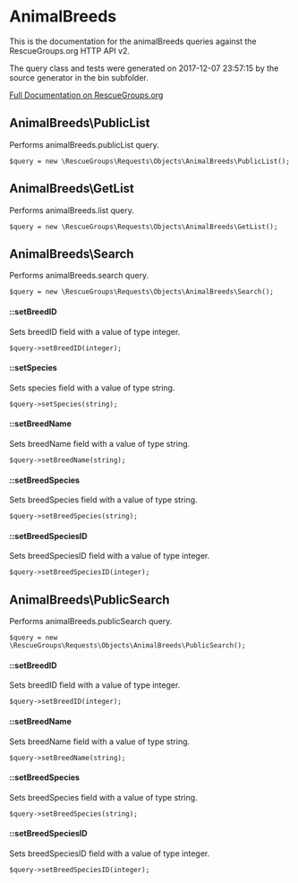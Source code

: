 # AnimalBreeds

This is the documentation for the animalBreeds queries against the RescueGroups.org HTTP API v2.

The query class and tests were generated on 2017-12-07 23:57:15 by the source generator in the bin subfolder.

[Full Documentation on RescueGroups.org](https://userguide.rescuegroups.org/display/APIDG/Object+definitions#Objectdefinitions-animalBreeds)

## AnimalBreeds\PublicList

Performs animalBreeds.publicList query.

    $query = new \RescueGroups\Requests\Objects\AnimalBreeds\PublicList();



## AnimalBreeds\GetList

Performs animalBreeds.list query.

    $query = new \RescueGroups\Requests\Objects\AnimalBreeds\GetList();



## AnimalBreeds\Search

Performs animalBreeds.search query.

    $query = new \RescueGroups\Requests\Objects\AnimalBreeds\Search();

#### ::setBreedID

Sets breedID field with a value of type integer.

    $query->setBreedID(integer);

#### ::setSpecies

Sets species field with a value of type string.

    $query->setSpecies(string);

#### ::setBreedName

Sets breedName field with a value of type string.

    $query->setBreedName(string);

#### ::setBreedSpecies

Sets breedSpecies field with a value of type string.

    $query->setBreedSpecies(string);

#### ::setBreedSpeciesID

Sets breedSpeciesID field with a value of type integer.

    $query->setBreedSpeciesID(integer);



## AnimalBreeds\PublicSearch

Performs animalBreeds.publicSearch query.

    $query = new \RescueGroups\Requests\Objects\AnimalBreeds\PublicSearch();

#### ::setBreedID

Sets breedID field with a value of type integer.

    $query->setBreedID(integer);

#### ::setBreedName

Sets breedName field with a value of type string.

    $query->setBreedName(string);

#### ::setBreedSpecies

Sets breedSpecies field with a value of type string.

    $query->setBreedSpecies(string);

#### ::setBreedSpeciesID

Sets breedSpeciesID field with a value of type integer.

    $query->setBreedSpeciesID(integer);





